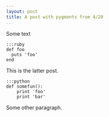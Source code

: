 ```yaml
---
layout: post
title: A post with pygments from 4/20
...
```

Some text

    :::ruby
    def foo
      puts 'foo'
    end

This is the latter post.

    :::python
    def somefun():
        print 'foo'
        print 'bar'

Some other paragraph.

